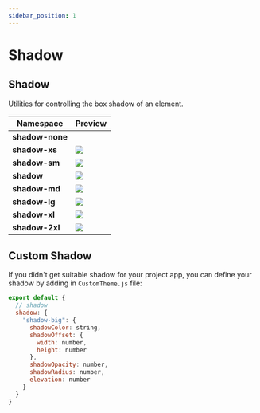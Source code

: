 ```yaml
---
sidebar_position: 1
---
```


# Shadow
## Shadow
Utilities for controlling the box shadow of an element.

Namespace | Preview
--------- | ------
**shadow-none** | <div />
**shadow-xs** | <img src="https://i.imgur.com/Fya45zE.png" />
**shadow-sm** | <img src="https://i.imgur.com/glRFDqD.png" />
**shadow** | <img src="https://i.imgur.com/mIXJxUf.png" />
**shadow-md** | <img src="https://i.imgur.com/7KxCrtM.png" />
**shadow-lg** | <img src="https://i.imgur.com/19sQOeb.png" />
**shadow-xl** | <img src="https://i.imgur.com/MY3kW4f.png" />
**shadow-2xl** | <img src="https://i.imgur.com/HNYp7jr.png" />

## Custom Shadow
If you didn't get suitable shadow for your project app, you can define your shadow by adding in `CustomTheme.js` file:
```javascript
export default {
  // shadow
  shadow: {
    "shadow-big": {
      shadowColor: string,
      shadowOffset: {
        width: number,
        height: number
      },
      shadowOpacity: number,
      shadowRadius: number,
      elevation: number
    }
  }
}
```
